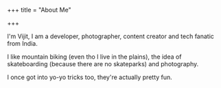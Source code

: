 +++
title = "About Me"

+++

I'm Vijit, I am a developer, photographer, content creator and tech fanatic from India.

I like mountain biking (even tho I live in the plains), the idea of skateboarding (because there are no skateparks) and photography.

I once got into yo-yo tricks too, they're actually pretty fun.
